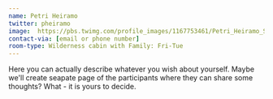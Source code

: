 ```yaml
---
name: Petri Heiramo
twitter: pheiramo
image:  https://pbs.twimg.com/profile_images/1167753461/Petri_Heiramo_Square.jpg
contact-via: [email or phone number]
room-type: Wilderness cabin with Family: Fri-Tue
---
```


Here you can actually describe whatever you wish about yourself. Maybe we'll create seapate page of the participants where they can share some thoughts? What - it is yours to decide.
